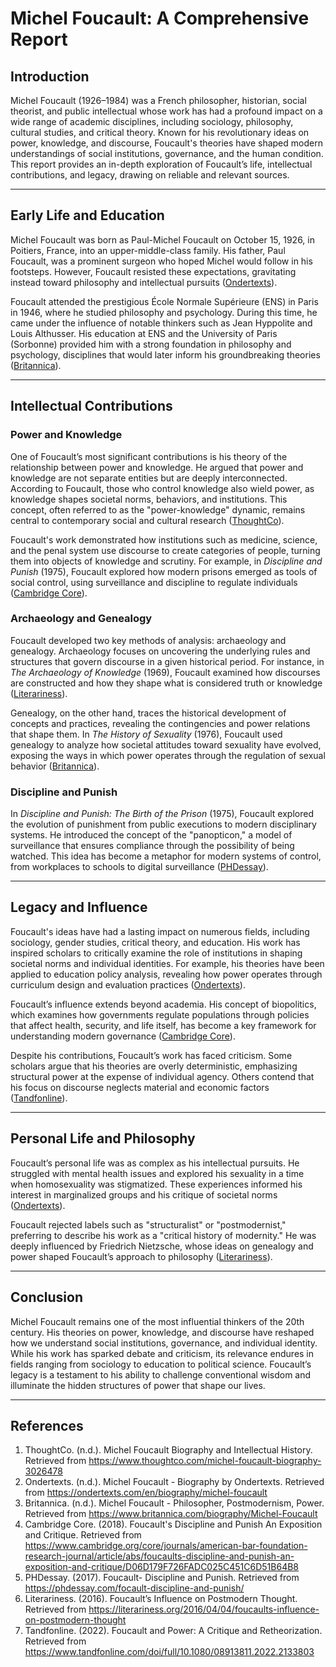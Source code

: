 # Michel Foucault: A Comprehensive Report

## Introduction

Michel Foucault (1926–1984) was a French philosopher, historian, social theorist, and public intellectual whose work has had a profound impact on a wide range of academic disciplines, including sociology, philosophy, cultural studies, and critical theory. Known for his revolutionary ideas on power, knowledge, and discourse, Foucault's theories have shaped modern understandings of social institutions, governance, and the human condition. This report provides an in-depth exploration of Foucault’s life, intellectual contributions, and legacy, drawing on reliable and relevant sources.

---

## Early Life and Education

Michel Foucault was born as Paul-Michel Foucault on October 15, 1926, in Poitiers, France, into an upper-middle-class family. His father, Paul Foucault, was a prominent surgeon who hoped Michel would follow in his footsteps. However, Foucault resisted these expectations, gravitating instead toward philosophy and intellectual pursuits ([Ondertexts](https://ondertexts.com/en/biography/michel-foucault)).

Foucault attended the prestigious École Normale Supérieure (ENS) in Paris in 1946, where he studied philosophy and psychology. During this time, he came under the influence of notable thinkers such as Jean Hyppolite and Louis Althusser. His education at ENS and the University of Paris (Sorbonne) provided him with a strong foundation in philosophy and psychology, disciplines that would later inform his groundbreaking theories ([Britannica](https://www.britannica.com/biography/Michel-Foucault)).

---

## Intellectual Contributions

### Power and Knowledge

One of Foucault’s most significant contributions is his theory of the relationship between power and knowledge. He argued that power and knowledge are not separate entities but are deeply interconnected. According to Foucault, those who control knowledge also wield power, as knowledge shapes societal norms, behaviors, and institutions. This concept, often referred to as the "power-knowledge" dynamic, remains central to contemporary social and cultural research ([ThoughtCo](https://www.thoughtco.com/michel-foucault-biography-3026478)).

Foucault's work demonstrated how institutions such as medicine, science, and the penal system use discourse to create categories of people, turning them into objects of knowledge and scrutiny. For example, in *Discipline and Punish* (1975), Foucault explored how modern prisons emerged as tools of social control, using surveillance and discipline to regulate individuals ([Cambridge Core](https://www.cambridge.org/core/journals/american-bar-foundation-research-journal/article/abs/foucaults-discipline-and-punish-an-exposition-and-critique/D06D179F726FADC025C451C6D51B64B8)).

### Archaeology and Genealogy

Foucault developed two key methods of analysis: archaeology and genealogy. Archaeology focuses on uncovering the underlying rules and structures that govern discourse in a given historical period. For instance, in *The Archaeology of Knowledge* (1969), Foucault examined how discourses are constructed and how they shape what is considered truth or knowledge ([Literariness](https://literariness.org/2016/04/04/foucaults-influence-on-postmodern-thought)).

Genealogy, on the other hand, traces the historical development of concepts and practices, revealing the contingencies and power relations that shape them. In *The History of Sexuality* (1976), Foucault used genealogy to analyze how societal attitudes toward sexuality have evolved, exposing the ways in which power operates through the regulation of sexual behavior ([Britannica](https://www.britannica.com/biography/Michel-Foucault/Foucaults-ideas)).

### Discipline and Punish

In *Discipline and Punish: The Birth of the Prison* (1975), Foucault explored the evolution of punishment from public executions to modern disciplinary systems. He introduced the concept of the "panopticon," a model of surveillance that ensures compliance through the possibility of being watched. This idea has become a metaphor for modern systems of control, from workplaces to schools to digital surveillance ([PHDessay](https://phdessay.com/focault-discipline-and-punish/)).

---

## Legacy and Influence

Foucault's ideas have had a lasting impact on numerous fields, including sociology, gender studies, critical theory, and education. His work has inspired scholars to critically examine the role of institutions in shaping societal norms and individual identities. For example, his theories have been applied to education policy analysis, revealing how power operates through curriculum design and evaluation practices ([Ondertexts](https://ondertexts.com/en/biography/michel-foucault)).

Foucault’s influence extends beyond academia. His concept of biopolitics, which examines how governments regulate populations through policies that affect health, security, and life itself, has become a key framework for understanding modern governance ([Cambridge Core](https://www.cambridge.org/core/journals/american-bar-foundation-research-journal/article/abs/foucaults-discipline-and-punish-an-exposition-and-critique/D06D179F726FADC025C451C6D51B64B8)).

Despite his contributions, Foucault’s work has faced criticism. Some scholars argue that his theories are overly deterministic, emphasizing structural power at the expense of individual agency. Others contend that his focus on discourse neglects material and economic factors ([Tandfonline](https://www.tandfonline.com/doi/full/10.1080/08913811.2022.2133803)).

---

## Personal Life and Philosophy

Foucault’s personal life was as complex as his intellectual pursuits. He struggled with mental health issues and explored his sexuality in a time when homosexuality was stigmatized. These experiences informed his interest in marginalized groups and his critique of societal norms ([Ondertexts](https://ondertexts.com/en/biography/michel-foucault)).

Foucault rejected labels such as "structuralist" or "postmodernist," preferring to describe his work as a "critical history of modernity." He was deeply influenced by Friedrich Nietzsche, whose ideas on genealogy and power shaped Foucault’s approach to philosophy ([Literariness](https://literariness.org/2016/04/04/foucaults-influence-on-postmodern-thought)).

---

## Conclusion

Michel Foucault remains one of the most influential thinkers of the 20th century. His theories on power, knowledge, and discourse have reshaped how we understand social institutions, governance, and individual identity. While his work has sparked debate and criticism, its relevance endures in fields ranging from sociology to education to political science. Foucault’s legacy is a testament to his ability to challenge conventional wisdom and illuminate the hidden structures of power that shape our lives.

---

## References

1. ThoughtCo. (n.d.). Michel Foucault Biography and Intellectual History. Retrieved from https://www.thoughtco.com/michel-foucault-biography-3026478
2. Ondertexts. (n.d.). Michel Foucault - Biography by Ondertexts. Retrieved from https://ondertexts.com/en/biography/michel-foucault
3. Britannica. (n.d.). Michel Foucault - Philosopher, Postmodernism, Power. Retrieved from https://www.britannica.com/biography/Michel-Foucault
4. Cambridge Core. (2018). Foucault's Discipline and Punish An Exposition and Critique. Retrieved from https://www.cambridge.org/core/journals/american-bar-foundation-research-journal/article/abs/foucaults-discipline-and-punish-an-exposition-and-critique/D06D179F726FADC025C451C6D51B64B8
5. PHDessay. (2017). Foucault- Discipline and Punish. Retrieved from https://phdessay.com/focault-discipline-and-punish/
6. Literariness. (2016). Foucault’s Influence on Postmodern Thought. Retrieved from https://literariness.org/2016/04/04/foucaults-influence-on-postmodern-thought
7. Tandfonline. (2022). Foucault and Power: A Critique and Retheorization. Retrieved from https://www.tandfonline.com/doi/full/10.1080/08913811.2022.2133803